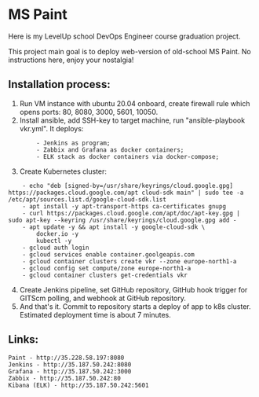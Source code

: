 # MS Paint

Here is my LevelUp school DevOps Engineer course graduation project.

This project main goal is to deploy web-version of old-school MS Paint.
No instructions here, enjoy your nostalgia!

## Installation process:
1) Run VM instance with ubuntu 20.04 onboard, create firewall rule which opens ports: 80, 8080, 3000, 5601, 10050.
2) Install ansible, add SSH-key to target machine, run "ansible-playbook vkr.yml". 
   It deploys:
```
        - Jenkins as program;
        - Zabbix and Grafana as docker containers;
        - ELK stack as docker containers via docker-compose;
```
3) Create Kubernetes cluster:
```
    - echo "deb [signed-by=/usr/share/keyrings/cloud.google.gpg] https://packages.cloud.google.com/apt cloud-sdk main" | sudo tee -a /etc/apt/sources.list.d/google-cloud-sdk.list
    - apt install -y apt-transport-https ca-certificates gnupg
    - curl https://packages.cloud.google.com/apt/doc/apt-key.gpg | sudo apt-key --keyring /usr/share/keyrings/cloud.google.gpg add -
    - apt update -y && apt install -y google-cloud-sdk \
        docker.io -y
        kubectl -y
    - gcloud auth login
    - gcloud services enable container.goolgeapis.com
    - gcloud container clusters create vkr --zone europe-north1-a
    - gcloud config set compute/zone europe-north1-a
    - gcloud container clusters get-credentials vkr
```
4) Create Jenkins pipeline, set GitHub repository, GitHub hook trigger for GITScm polling, and webhook at GitHub repository.
5) And that's it. Commit to repository starts a deploy of app to k8s cluster. Estimated deployment time is about 7 minutes.

## Links:
```
Paint - http://35.228.58.197:8080
Jenkins - http://35.187.50.242:8080
Grafana - http://35.187.50.242:3000
Zabbix - http://35.187.50.242:80
Kibana (ELK) - http://35.187.50.242:5601
```
